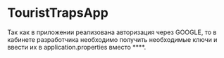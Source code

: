 # TouristTrapsApp
Так как в приложении реализована авторизация через GOOGLE, то в кабинете разработчика необходимо получить необходимые ключи и ввести их в application.properties вместо ****. 
